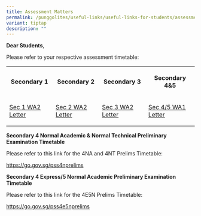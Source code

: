 ```yaml
---
title: Assessment Matters
permalink: /punggolites/useful-links/useful-links-for-students/assessment-matters/
variant: tiptap
description: ""
---
```

<p><strong>Dear Students</strong>,</p>
<p>Please refer to your respective assessment timetable:</p>
<table style="minWidth: 100px">
<colgroup>
<col>
<col>
<col>
<col>
</colgroup>
<tbody>
<tr>
<th rowspan="1" colspan="1">
<p>Secondary 1</p>
</th>
<th rowspan="1" colspan="1">
<p>Secondary 2</p>
</th>
<th rowspan="1" colspan="1">
<p>Secondary 3</p>
</th>
<th rowspan="1" colspan="1">
<p>Secondary 4&amp;5</p>
</th>
</tr>
<tr>
<td rowspan="1" colspan="1">
<p><a href="/files/2025_Sec_1_WA2_PG_Letter.pdf" rel="noopener nofollow" target="_blank">Sec 1 WA2 Letter</a>
</p>
</td>
<td rowspan="1" colspan="1">
<p><a href="/files/2025_Sec_2_WA2_PG_Letter.pdf" rel="noopener nofollow" target="_blank">Sec 2 WA2 Letter</a>
</p>
</td>
<td rowspan="1" colspan="1">
<p><a href="/files/2025_Sec_3_WA2_PG_Letter.pdf" rel="noopener noreferrer nofollow" target="_blank">Sec 3 WA2 Letter</a>
</p>
</td>
<td rowspan="1" colspan="1">
<p><a href="/files/2025_Sec_4___WA1_Schedule.pdf" rel="noopener nofollow" target="_blank">Sec 4/5 WA1 Letter</a>
</p>
</td>
</tr>
</tbody>
</table>
<p><strong>Secondary 4 Normal Academic &amp; Normal Technical Preliminary Examination Timetable</strong>
</p>
<p>Please refer to this link for the 4NA and 4NT Prelims Timetable:</p>
<p><a href="https://go.gov.sg/pss4nprelims" rel="noopener nofollow" target="_blank">https://go.gov.sg/pss4nprelims</a>
</p>
<p><strong>Secondary 4 Express/5 Normal Academic Preliminary Examination Timetable</strong>
</p>
<p>Please refer to this link for the 4E5N Prelims Timetable:</p>
<p><a href="https://go.gov.sg/pss4e5nprelims" rel="noopener noreferrer nofollow" target="_blank"><u>https://go.gov.sg/pss4e5nprelims</u></a>
</p>